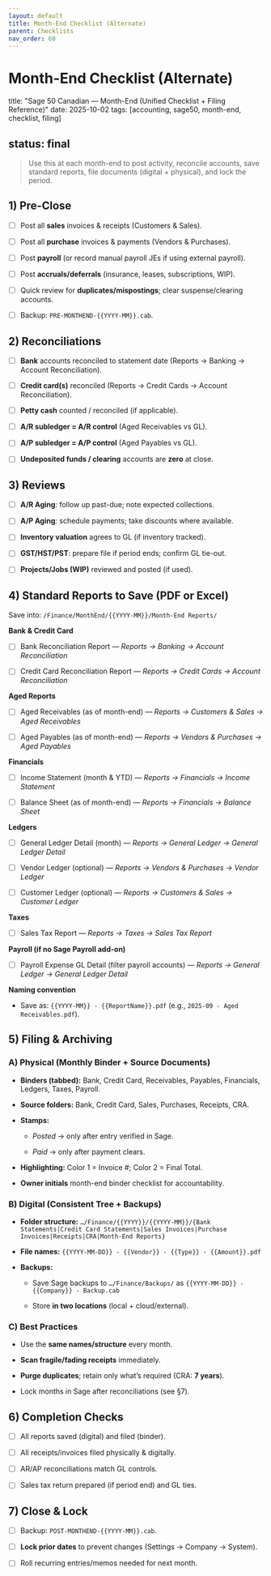 ```yaml
---
layout: default
title: Month-End Checklist (Alternate)
parent: Checklists
nav_order: 60
---
```

# Month-End Checklist (Alternate)

title: "Sage 50 Canadian — Month-End (Unified Checklist + Filing Reference)"
date: 2025-10-02
tags: [accounting, sage50, month-end, checklist, filing]

## status: final

> Use this at each month-end to post activity, reconcile accounts, save standard reports, file documents (digital + physical), and lock the period.

## 1) Pre-Close

- [ ] Post all **sales** invoices & receipts (Customers & Sales).

- [ ] Post all **purchase** invoices & payments (Vendors & Purchases).

- [ ] Post **payroll** (or record manual payroll JEs if using external payroll).

- [ ] Post **accruals/deferrals** (insurance, leases, subscriptions, WIP).

- [ ] Quick review for **duplicates/mispostings**; clear suspense/clearing accounts.

- [ ] Backup: `PRE-MONTHEND-{{YYYY-MM}}.cab`.

## 2) Reconciliations

- [ ] **Bank** accounts reconciled to statement date (Reports → Banking → Account Reconciliation).

- [ ] **Credit card(s)** reconciled (Reports → Credit Cards → Account Reconciliation).

- [ ] **Petty cash** counted / reconciled (if applicable).

- [ ] **A/R subledger = A/R control** (Aged Receivables vs GL).

- [ ] **A/P subledger = A/P control** (Aged Payables vs GL).

- [ ] **Undeposited funds / clearing** accounts are **zero** at close.

## 3) Reviews

- [ ] **A/R Aging**: follow up past-due; note expected collections.

- [ ] **A/P Aging**: schedule payments; take discounts where available.

- [ ] **Inventory valuation** agrees to GL (if inventory tracked).

- [ ] **GST/HST/PST**: prepare file if period ends; confirm GL tie-out.

- [ ] **Projects/Jobs (WIP)** reviewed and posted (if used).

## 4) Standard Reports to Save (PDF or Excel)
Save into: `/Finance/MonthEnd/{{YYYY-MM}}/Month-End Reports/`

**Bank & Credit Card**

- [ ] Bank Reconciliation Report — *Reports → Banking → Account Reconciliation*

- [ ] Credit Card Reconciliation Report — *Reports → Credit Cards → Account Reconciliation*

**Aged Reports**

- [ ] Aged Receivables (as of month-end) — *Reports → Customers & Sales → Aged Receivables*

- [ ] Aged Payables (as of month-end) — *Reports → Vendors & Purchases → Aged Payables*

**Financials**

- [ ] Income Statement (month & YTD) — *Reports → Financials → Income Statement*

- [ ] Balance Sheet (as of month-end) — *Reports → Financials → Balance Sheet*

**Ledgers**

- [ ] General Ledger Detail (month) — *Reports → General Ledger → General Ledger Detail*

- [ ] Vendor Ledger (optional) — *Reports → Vendors & Purchases → Vendor Ledger*

- [ ] Customer Ledger (optional) — *Reports → Customers & Sales → Customer Ledger*

**Taxes**

- [ ] Sales Tax Report — *Reports → Taxes → Sales Tax Report*

**Payroll (if no Sage Payroll add-on)**

- [ ] Payroll Expense GL Detail (filter payroll accounts) — *Reports → General Ledger → General Ledger Detail*

**Naming convention**

- Save as: `{{YYYY-MM}} - {{ReportName}}.pdf` (e.g., `2025-09 - Aged Receivables.pdf`).

## 5) Filing & Archiving

### A) Physical (Monthly Binder + Source Documents)

- **Binders (tabbed):** Bank, Credit Card, Receivables, Payables, Financials, Ledgers, Taxes, Payroll.

- **Source folders:** Bank, Credit Card, Sales, Purchases, Receipts, CRA.

- **Stamps:**

  - *Posted* → only after entry verified in Sage.

  - *Paid* → only after payment clears.

- **Highlighting:** Color 1 = Invoice #; Color 2 = Final Total.

- **Owner initials** month-end binder checklist for accountability.

### B) Digital (Consistent Tree + Backups)

- **Folder structure:** `…/Finance/{{YYYY}}/{{YYYY-MM}}/{Bank Statements|Credit Card Statements|Sales Invoices|Purchase Invoices|Receipts|CRA|Month-End Reports}`

- **File names:** `{{YYYY-MM-DD}} - {{Vendor}} - {{Type}} - {{Amount}}.pdf`

- **Backups:**

  - Save Sage backups to `…/Finance/Backups/` as `{{YYYY-MM-DD}} - {{Company}} - Backup.cab`

  - Store **in two locations** (local + cloud/external).

### C) Best Practices

- Use the **same names/structure** every month.

- **Scan fragile/fading receipts** immediately.

- **Purge duplicates**; retain only what’s required (CRA: **7 years**).

- Lock months in Sage after reconciliations (see §7).

## 6) Completion Checks

- [ ] All reports saved (digital) and filed (binder).

- [ ] All receipts/invoices filed physically & digitally.

- [ ] AR/AP reconciliations match GL controls.

- [ ] Sales tax return prepared (if period end) and GL ties.

## 7) Close & Lock

- [ ] Backup: `POST-MONTHEND-{{YYYY-MM}}.cab`.

- [ ] **Lock prior dates** to prevent changes (Settings → Company → System).

- [ ] Roll recurring entries/memos needed for next month.
